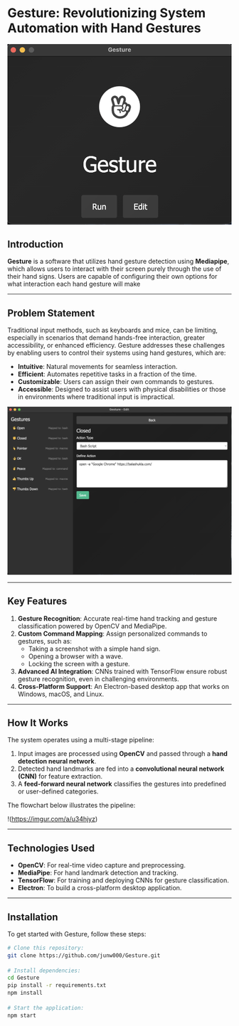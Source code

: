 # Gesture: Revolutionizing System Automation with Hand Gestures

![Gesture](image.png)

## Introduction
**Gesture** is a software that utilizes hand gesture detection using **Mediapipe**, which allows users to interact with their screen purely through the use of their hand signs. Users are capable of configuring their own options for what interaction each hand gesture will make 

---

## Problem Statement
Traditional input methods, such as keyboards and mice, can be limiting, especially in scenarios that demand hands-free interaction, greater accessibility, or enhanced efficiency. Gesture addresses these challenges by enabling users to control their systems using hand gestures, which are:

- **Intuitive**: Natural movements for seamless interaction.
- **Efficient**: Automates repetitive tasks in a fraction of the time.
- **Customizable**: Users can assign their own commands to gestures.
- **Accessible**: Designed to assist users with physical disabilities or those in environments where traditional input is impractical.

![Gesture](appdemoscreenshot.png)

---

## Key Features
1. **Gesture Recognition**: Accurate real-time hand tracking and gesture classification powered by OpenCV and MediaPipe.
2. **Custom Command Mapping**: Assign personalized commands to gestures, such as:
   - Taking a screenshot with a simple hand sign.
   - Opening a browser with a wave.
   - Locking the screen with a gesture.
3. **Advanced AI Integration**: CNNs trained with TensorFlow ensure robust gesture recognition, even in challenging environments.
4. **Cross-Platform Support**: An Electron-based desktop app that works on Windows, macOS, and Linux.

---

## How It Works
The system operates using a multi-stage pipeline:

1. Input images are processed using **OpenCV** and passed through a **hand detection neural network**.
2. Detected hand landmarks are fed into a **convolutional neural network (CNN)** for feature extraction.
3. A **feed-forward neural network** classifies the gestures into predefined or user-defined categories.

The flowchart below illustrates the pipeline:

!(https://imgur.com/a/u34hjyz)

---

## Technologies Used
- **OpenCV**: For real-time video capture and preprocessing.
- **MediaPipe**: For hand landmark detection and tracking.
- **TensorFlow**: For training and deploying CNNs for gesture classification.
- **Electron**: To build a cross-platform desktop application.

---

## Installation
To get started with Gesture, follow these steps:

```bash
# Clone this repository:
git clone https://github.com/junw000/Gesture.git

# Install dependencies:
cd Gesture
pip install -r requirements.txt
npm install

# Start the application:
npm start
```
